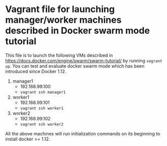 
# Vagrant file for launching manager/worker machines described in Docker swarm mode tutorial

This file is to launch the following VMs described in https://docs.docker.com/engine/swarm/swarm-tutorial/ by running `vagrant up`. You can test and evaluate docker swarm mode which has been introduced since Docker 1.12.

1. manager1
   * 192.168.99.100
   * `vagrant ssh manager1`
2. worker1
   * 192.168.99.101
   * `vagrant ssh worker1`
3. worker2
   * 192.168.99.102
   * `vagrant ssh worker2`

All the above machines will run initialization commands on its beginning to install docker >= 1.12.

